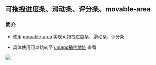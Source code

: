 ## 可拖拽进度条、滑动条、评分条、movable-area


### 简介

- 使用 [movable-area](https://developers.weixin.qq.com/miniprogram/dev/component/movable-area.html) 实现可拖拽进度条、滑动条、评分条

- 具体使用可以跳转至 [uniapp插件地址](https://ext.dcloud.net.cn/plugin?id=6274) 查看


![](https://vkceyugu.cdn.bspapp.com/VKCEYUGU-2549c7fd-0cc4-40f0-aa5e-477fd44b9738/92830a97-4e63-47fd-8fcf-59d0bcdc2979.gif)

